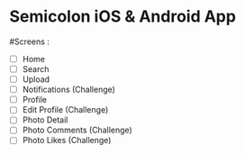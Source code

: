 # Semicolon iOS & Android App

#Screens :
-[ ] Home
-[ ] Search
-[ ] Upload
-[ ] Notifications (Challenge)
-[ ] Profile
-[ ] Edit Profile (Challenge)
-[ ] Photo Detail
-[ ] Photo Comments (Challenge)
-[ ] Photo Likes (Challenge)
